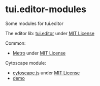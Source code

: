# tui.editor-modules
Some modules for tui.editor

The editor lib: [tui.editor](https://github.com/nhn/tui.editors) under [MIT License](https://github.com/nhn/tui.editor/blob/master/LICENSE)

Common:
* [Metro](https://github.com/olton/Metro-UI-CSS) under [MIT License](https://github.com/olton/Metro-UI-CSS/blob/master/LICENSE)

Cytoscape module:
* [cytoscape.js](https://github.com/cytoscape/cytoscape.js) under [MIT License](https://github.com/cytoscape/cytoscape.js/blob/unstable/LICENSE)
* [demo](http://taurenshaman.github.io/tui.editor+cytoscape.html)

